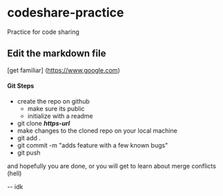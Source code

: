 # codeshare-practice
Practice for code sharing

## Edit the markdown file

[get familiar] (https://www.google.com)


#### Git Steps
* create the repo on github
  * make sure its public
  * initialize with a readme
* git clone ___https-url___ 
* make changes to the cloned repo on your local machine
* git add .
* git commit -m "adds feature with a few known bugs"
* git push

and hopefully you are done, or you will get to learn about merge conflicts (hell)


-- idk
